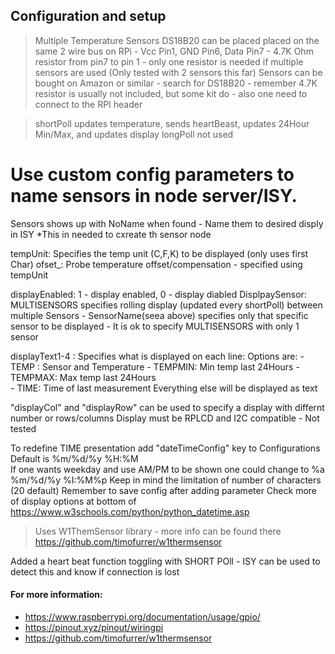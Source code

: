 ## Configuration and setup

 >Multiple Temperature Sensors DS18B20 can be placed placed on the same 2 wire bus on RPi - Vcc Pin1, GND Pin6, Data Pin7 - 4.7K Ohm resistor from pin7 to pin 1 - only one resistor is needed if multiple sensors are used 
(Only tested with 2 sensors this far)
> Sensors can be bought on Amazon or similar - search for DS18B20 - remember 4.7K resistor is usually not included, but some kit do - also one need to connect to the RPI header 

> shortPoll updates temperature,  sends heartBeast, updates 24Hour Min/Max, and updates display
> longPoll not used
# Use custom config parameters to name sensors in node server/ISY.  
Sensors <sensorId> shows up with NoName when found - Name them to desired disply in ISY *This in needed to cxreate th sensor node 

tempUnit: Specifies the temp unit (C,F,K) to be displayed (only uses first Char)
ofset_<sensorId>: Probe temperature offset/compensation - specified using tempUnit

displayEnabled: 1 - display enabled, 0 - display diabled
DisplpaySensor: MULTISENSORS specifies rolling display (updated every shortPoll) between multiple Sensors
    - SensorName(seea above) specifies only that specific sensor to be displayed 
    - It is ok to specify MULTISENSORS with only 1 sensor

displayText1-4 : Specifies what is displayed on each line: 
    Options are:
        - TEMP : Sensor and  Temperature
        - TEMPMIN: Min temp last 24Hours
        - TEMPMAX: Max temp last 24Hours  
        - TIME: Time of last measurement
        Everything else will be displayed as text 


"displayCol" and "displayRow" can be used to specify a display with differnt number or rows/columns
Display must be RPLCD and I2C compatible  - Not tested 

To redefine TIME presentation add "dateTimeConfig" key to Configurations
Default is %m/%d/%y %H:%M  
If one wants weekday and use AM/PM to be shown one could change to %a %m/%d/%y %I:%M%p
Keep in mind the limitation of number of characters (20 default)
Remember to save config after adding parameter
Check more of display options at bottom of <https://www.w3schools.com/python/python_datetime.asp>

> Uses W1ThemSensor library - more info can be found there <https://github.com/timofurrer/w1thermsensor>

Added a heart beat function toggling with SHORT POll - ISY can be used to detect this and know if connection is lost 

#### For more information:
- <https://www.raspberrypi.org/documentation/usage/gpio/>
- <https://pinout.xyz/pinout/wiringpi>
- <https://github.com/timofurrer/w1thermsensor>
